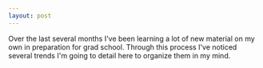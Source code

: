 ```yaml
---
layout: post
---
```

Over the last several months I've been learning a lot of new material on my own in preparation for grad school. Through this process I've noticed several trends I'm going to detail here to organize them in my mind.
